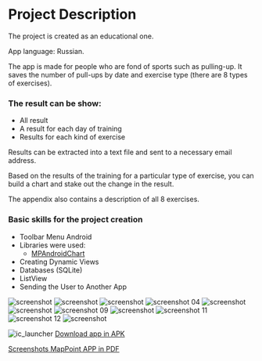 # Project Description
The project is created as an educational one.

App language: Russian.

The app is made for people who are fond of sports such as pulling-up. It saves the number of pull-ups by date and exercise type (there are 8 types of exercises).

### The result can be show:
+ All result
+ A result for each day of training
+ Results for each kind of exercise

Results can be extracted into a text file and sent to a necessary email address.

Based on the results of the training for a particular type of exercise, you can build a chart and stake out the change in the result.

The appendix also contains a description of all 8 exercises.


### Basic skills for the project creation
+ Toolbar Menu Android
+ Libraries were used:
  + [MPAndroidChart](https://github.com/PhilJay/MPAndroidChart)
+ Creating Dynamic Views
+ Databases (SQLite)
+ ListView
+ Sending the User to Another App

![screenshot](https://cloud.githubusercontent.com/assets/19373990/25557959/810d45c8-2d25-11e7-99dc-b8da01ef6fd0.PNG)
![screenshot](https://cloud.githubusercontent.com/assets/19373990/25557960/8129182a-2d25-11e7-85fe-694ccf81a27c.PNG)
![screenshot](https://cloud.githubusercontent.com/assets/19373990/25557963/813b6bba-2d25-11e7-8bae-0edde8f5aaba.PNG)
![screenshot 04](https://cloud.githubusercontent.com/assets/19373990/25588266/4765b17a-2eb0-11e7-83d8-1f5ea6d92bbb.PNG)
![screenshot](https://cloud.githubusercontent.com/assets/19373990/25557964/813ddd82-2d25-11e7-9790-5cc3324bfa9e.PNG)
![screenshot](https://cloud.githubusercontent.com/assets/19373990/25557962/813b6a52-2d25-11e7-9b58-f1bb575456a5.PNG)
![screenshot 09](https://cloud.githubusercontent.com/assets/19373990/25588330/8d8b01e6-2eb0-11e7-9bf7-c3daf465b397.PNG)
![screenshot](https://cloud.githubusercontent.com/assets/19373990/25557966/81466e20-2d25-11e7-95fb-f5cc26b44683.png)
![screenshot 11](https://cloud.githubusercontent.com/assets/19373990/25588159/df879118-2eaf-11e7-8faa-729ad6bd38d8.png)
![screenshot 12](https://cloud.githubusercontent.com/assets/19373990/25588160/df88da32-2eaf-11e7-9c33-df3693820f5f.png)
![screenshot](https://cloud.githubusercontent.com/assets/19373990/25557961/813b1e3a-2d25-11e7-93b2-bc7dafab81cf.PNG)

![ic_launcher](https://cloud.githubusercontent.com/assets/19373990/25557776/04bf84da-2d21-11e7-82fe-7726b683af44.png)
[Download app in APK](https://drive.google.com/file/d/0B_FuLrEepxSsV3lVeHR0SjdEMW8/view?usp=sharing)

[Screenshots MapPoint APP in PDF](https://drive.google.com/file/d/0B_FuLrEepxSsMUl2VHM1bUtuSlE/view?usp=sharing)
